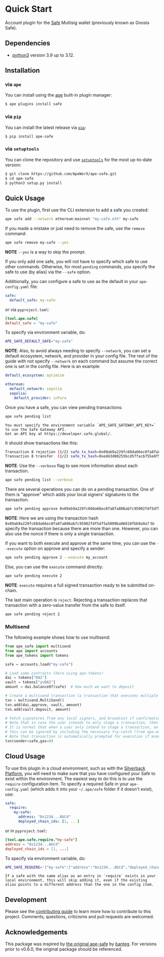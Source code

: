 # Quick Start

Account plugin for the [Safe](https://safe.global//) Multisig wallet (previously known as Gnosis Safe).

## Dependencies

- [python3](https://www.python.org/downloads) version 3.9 up to 3.12.

## Installation

### via `ape`

You can install using the [ape](https://github.com/ApeWorX/ape) built-in plugin manager:

```bash
$ ape plugins install safe
```

### via `pip`

You can install the latest release via [`pip`](https://pypi.org/project/pip/):

```bash
$ pip install ape-safe
```

### via `setuptools`

You can clone the repository and use [`setuptools`](https://github.com/pypa/setuptools) for the most up-to-date version:

```bash
$ git clone https://github.com/ApeWorX/ape-safe.git
$ cd ape-safe
$ python3 setup.py install
```

## Quick Usage

To use the plugin, first use the CLI extension to add a safe you created:

```sh
ape safe add --network ethereum:mainnet "my-safe.eth" my-safe
```

If you made a mistake or just need to remove the safe, use the `remove` command:

```sh
ape safe remove my-safe --yes
```

**NOTE** `--yes` is a way to skip the prompt.

If you only add one safe, you will not have to specify which safe to use other commands.
Otherwise, for most `pending` commands, you specify the safe to use (by alias) via the `--safe` option.

Additionally, you can configure a safe to use as the default in your `ape-config.yaml` file:

```yaml
safe:
  default_safe: my-safe
```

or via `pyproject.toml`:

```toml
[tool.ape.safe]
default_safe = "my-safe"
```

To specify via environment variable, do:

```sh
APE_SAFE_DEFAULT_SAFE="my-safe"
```

**NOTE**: Also, to avoid always needing to specify `--network`, you can set a default ecosystem, network, and provider in your config file.
The rest of the guide with not specify `--network` on each command but assume the correct one is set in the config file.
Here is an example:

```yaml
default_ecosystem: optimism

ethereum:
  default_network: sepolia
  sepolia:
    default_provider: infura
```

Once you have a safe, you can view pending transactions:

```sh
ape safe pending list
```

```{note}
You must specify the environment variable `APE_SAFE_GATEWAY_API_KEY=` to use the Safe Gateway API.
Get an API key at https://developer.safe.global/.
```

It should show transactions like this:

```sh
Transaction 8 rejection (1/2) safe_tx_hash=0x09ab9a229fc60da66ec0fa8fa886ab7c95902fdf5df5a5009ba06010fbb9a9a7
Transaction 8 transfer  (1/2) safe_tx_hash=0xed43d80255bcd5ffacb755e8f51bee825913373705d6baea006419d2a33a0a5b
```

**NOTE**: Use the `--verbose` flag to see more information about each transaction.

```sh
ape safe pending list --verbose
```

There are several operations you can do on a pending transaction.
One of them is "approve" which adds your local signers' signatures to the transaction.

```sh
ape safe pending approve 0x09ab9a229fc60da66ec0fa8fa886ab7c95902fdf5df5a5009ba06010fbb9a9a7
```

**NOTE**: Here we are using the transaction hash `0x09ab9a229fc60da66ec0fa8fa886ab7c95902fdf5df5a5009ba06010fbb9a9a7` to specify the transaction because there are more than one.
However, you can also use the nonce if there is only a single transaction.

If you want to both execute and approve at the same time, you can use the `--execute` option on approve and specify a sender:

```sh
ape safe pending approve 2 --execute my_account
```

Else, you can use the `execute` command directly:

```sh
ape safe pending execute 2
```

**NOTE**: `execute` requires a full signed transaction ready to be submitted on-chain.

The last main operation is `reject`.
Rejecting a transaction replaces that transaction with a zero-value transfer from the safe to itself.

```sh
ape safe pending reject 2
```

### Multisend

The following example shows how to use multisend:

```python
from ape_safe import multisend
from ape import accounts
from ape_tokens import tokens

safe = accounts.load("my-safe")

# Load some contracts (here using ape-tokens)
dai = tokens["DAI"]
vault = tokens["yvDAI"]
amount = dai.balanceOf(safe)  # How much we want to deposit

# Create a multisend transaction (a transaction that executes multiple calls)
txn = multisend.MultiSend()
txn.add(dai.approve, vault, amount)
txn.add(vault.deposit, amount)

# Fetch signatures from any local signers, and broadcast if confirmations are met
# Note that in case the user intends to only stage a transaction, then `submit=False` argument can also be added
# It is normal that when a user only intend to stage a transaction, an error is thrown
# this can be ignored by including the necessary try-catch (from ape.exceptions import SignatureError)
# Note that transaction is automatically prompted for execution if enough signers are available in local
txn(sender=safe,gas=0)
```

## Cloud Usage

To use this plugin in a cloud environment, such as with the [Silverback Platform](https://silverback.apeworx.io), you will need to make sure that you have configured your Safe to exist within the environment.
The easiest way to do this is to use the `require` configuration item.
To specify a required Safe in your `ape-config.yaml` (which adds it into your `~/.ape/safe` folder if it doesn't exist), use:

```yaml
safe:
  require:
    my-safe:
      address: "0x1234...AbCd"
      deployed_chain_ids: [1, ...]
```

or in `pyproject.toml`:

```toml
[tool.ape.safe.require."my-safe"]
address = "0x1234...AbCd"
deployed_chain_ids = [1, ...]
```

To specify via environment variable, do:

```sh
APE_SAFE_REQUIRE='{"my-safe":{"address":"0x1234...AbCd","deployed_chain_ids":[1,...]}}'
```

```{notice}
If a safe with the same alias as an entry in `require` exists in your local environment, this will skip adding it, even if the existing alias points to a different address than the one in the config item.
```

## Development

Please see the [contributing guide](CONTRIBUTING.md) to learn more how to contribute to this project.
Comments, questions, criticisms and pull requests are welcomed.

## Acknowledgements

This package was inspired by [the original ape-safe](https://github.com/banteg/ape-safe#readme) by [banteg](https://github.com/banteg).
For versions prior to v0.6.0, the original package should be referenced.
